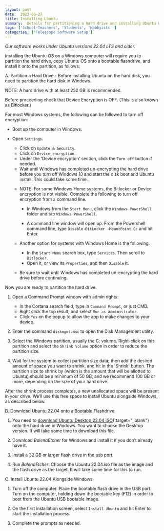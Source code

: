 ```yaml
---
layout: post
date:  2023-06-27
title: Installing Ubuntu
summary:  Details for partitioning a hard drive and installing Ubuntu OS on a Windows computer
tags: ['School-Teachers', 'Students', 'Hobbyists' ]
categories: ['Telescope Software Setup']
---
```


  *Our software works under Ubuntu versions 22.04 LTS and older.*

Installing the Ubuntu OS on a Windows computer will require you to partition the hard drive, copy Ubuntu OS onto a bootable flashdrive, and install it onto the partition, as follows:

A. Partition a Hard Drive - Before installing Ubuntu on the hard disk, you need to partition the hard disk in Windows.

   NOTE: A hard drive with at least 250 GB is recommended.
   
   Before proceeding check that Device Encryption is OFF. (This is also known as Bitlocker.)

   For most Windows systems, the following can be followed to turn off encryption:
   * Boot up the computer in Windows.
   * Open `Settings`.
      * Click on `Update & Security`.
      * Click on `Device encryption`.
      * Under the 'Device encryption' section, click the `Turn off` button if needed.
      * Wait until Windows has completed un-encrypting the hard drive before you turn off Windows 10 and start the disk boot and Ubuntu install. This could take some time.
      
      - NOTE: For some Windows Home systems, the Bitlocker or Device encryption is not visible. Complete the following to turn off encryption from a command line.
      
         +  In Windows from the `Start Menu`, click the `Windows PowerShell` folder and tap `Windows PowerShell`.

         + A command line window will open up. From the Powershell command line, type `Disable-BitLocker -MountPoint C:` and hit Enter.
      
      - Another option for systems with Windows Home is the following:
         + In the `Start Menu` search box, type `Services`. Then scroll to `Bitlocker`. 
         + Open it, or view its `Properties`, and then `Disable` it.

       - Be sure to wait until Windows has completed un-encrypting the hard drive before continuing.

   Now you are ready to partition the hard drive.
   
   1. Open a Command Prompt window with admin rights:
         - In the Cortana search field, type in `Command Prompt`, or just CMD.
         - Right click the top result, and select `Run as Administrator`.
         - Click `Yes` on the popup to allow the app to make changes to your device.
         
   2. Enter the command `diskmgmt.msc` to open the Disk Management utility.

   3. Select the Windows partition, usually the C: volume. Right-click on this partition and select the `Shrink Volume` option in order to reduce the partition size.

   4. Wait for the system to collect partition size data; then add the desired amount of space you want to shrink, and hit in the 'Shrink' button. The partition size to shrink by (which is the amount that will be allotted to Ubuntu) should be a minimum of 50 GB, and we recommend 100 GB or more, depending on the size of your hard drive.
      
   After the shrink process completes, a new unallocated space will be present in your drive. We’ll use this free space to install Ubuntu alongside Windows, as described below. 

B. Download Ubuntu 22.04 onto a Bootable Flashdrive

   1. You need to [download Ubuntu Desktop 22.04 ISO](http://releases.ubuntu.com/22.04/){:target="_blank"} onto the hard drive in Windows. You want to choose the Desktop version. It will take some time to download this file.
      
   2. Download *BalenaEtcher* for Windows and install it if you don’t already have it.

   3. Install a 32 GB or larger flash drive in the usb port.
   
   4. Run *BalenaEtcher*. Choose the Ubuntu 22.04.iso file as the image and the flash drive as the target. It will take some time for this to run.
     
C. Install Ubuntu 22.04 Alongside Windows

   1. Turn off the computer. Place the bootable flash drive in the USB port. Turn on the computer, holding down the bootable key (F12) in order to boot from the Ubuntu USB bootable image.

   2. On the first installation screen, select `Install Ubuntu` and hit Enter to start the installation process.

   3. Complete the prompts as needed.
